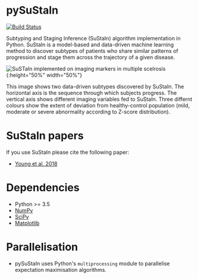 pySuStaIn
============

[![Build Status](https://travis-ci.org/ucl-pond/pySuStaIn.svg?branch=master)](https://travis-ci.org/ucl-pond/pySuStaIn)

Subtyping and Staging Inference (SuStaIn) algorithm implementation in Python. SuStaIn is a model-based and data-driven machine learning method to 
discover subtypes of patients who share similar patterns of progression and stage them across the trajectory of a given disease.

![SuSTaIn implemented on imaging markers in multiple scelrosis](https://raw.githubusercontent.com/ucl-pond/pySuStaIn/dev/sustain.png){:height="50%" width="50%"}

This image shows two data-driven subtypes discovered by SuStaIn. The horizontal axis is the sequence through which subjects progress. The vertical axis shows different imaging variables fed to SuStaIn. Three differnt colours show the extent of deviation from healthy-control population (mild, moderate or severe abnormality according to Z-score distribution). 

SuStaIn papers
============

If you use SuStaIn please cite the following paper:

- [Young et al. 2018](https://doi.org/10.1038/s41467-018-05892-0)

Dependencies
============
- Python >= 3.5 
- [NumPy](https://github.com/numpy/numpy)
- [SciPy](https://github.com/scipy/scipy)
- [Matplotlib](https://github.com/matplotlib/matplotlib)

Parallelisation
===============
- pySuStaIn uses Python's `multiprocessing` module to parallelise expectation maximisation algorithms.
